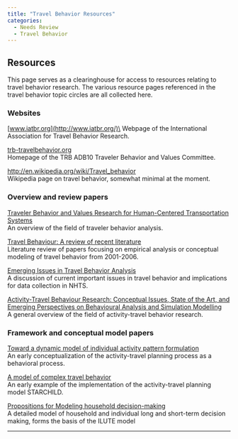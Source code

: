 ```yaml
---
title: "Travel Behavior Resources"
categories:
  - Needs Review
  - Travel Behavior
---
```


Resources
---------

This page serves as a clearinghouse for access to resources relating to travel behavior research. The various resource pages referenced in the travel behavior topic circles are all collected here.

### Websites

[www.iatbr.org](http://www.iatbr.org/)\
Webpage of the International Association for Travel Behavior Research.

[trb-travelbehavior.org](http://trb-travelbehavior.org/)\
Homepage of the TRB ADB10 Traveler Behavior and Values Committee.

[<http://en.wikipedia.org/wiki/Travel_behavior>](http://en.wikipedia.org/wiki/Travel_behavior)\
Wikipedia page on travel behavior, somewhat minimal at the moment.

### Overview and review papers

[Traveler Behavior and Values Research for Human-Centered Transportation Systems](Traveler_Behavior_and_Values_Research_for_Human-Centered_Transportation_Systems)\
An overview of the field of traveler behavior analysis.

[Travel Behaviour: A review of recent literature](Travel_Behaviour:_A_review_of_recent_literature)\
Literature review of papers focusing on empirical analysis or conceptual modeling of travel behavior from 2001-2006.

[Emerging Issues in Travel Behavior Analysis](Emerging_Issues_in_Travel_Behavior_Analysis)\
A discussion of current important issues in travel behavior and implications for data collection in NHTS.

[Activity-Travel Behaviour Research: Conceptual Issues, State of the Art, and Emerging Perspectives on Behavioural Analysis and Simulation Modelling](Activity-Travel_Behaviour_Research:_Conceptual_Issues,_State_of_the_Art,_and_Emerging_Perspectives_on_Behavioural_Analysis_and_Simulation_Modelling)\
A general overview of the field of activity-travel behavior research.

### Framework and conceptual model papers

[Toward a dynamic model of individual activity pattern formulation](Toward_a_dynamic_model_of_individual_activity_pattern_formulation)\
An early conceptualization of the activity-travel planning process as a behavioral process.

[A model of complex travel behavior](A_model_of_complex_travel_behavior)\
An early example of the implementation of the activity-travel planning model STARCHILD.

[‎Propositions for Modeling household decision-making](‎Propositions_for_Modeling_household_decision-making)\
A detailed model of household and individual long and short-term decision making, forms the basis of the ILUTE model

------------------------------------------------------------------------

